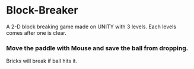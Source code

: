 # Block-Breaker
A 2-D block breaking game made on UNITY with 3 levels.
Each levels comes after one is clear.
### Move the paddle with Mouse and save the ball from dropping.
Bricks will break if ball hits it.

